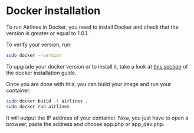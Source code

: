 # Docker installation

To run Airlines in Docker, you need to install Docker and check that the version is greater or equal to  1.0.1.

To verify your version, run:  
```sh
sudo docker --version
```

To upgrade your docker version or to install it, take a look at
[this section](https://docs.docker.com/installation/ubuntulinux/#docker-maintained-package-installation)
of the docker installation guide.

Once you are done with this, you can build your image and run your container:  
```sh
sudo docker build -t airlines .  
sudo docker run airlines  
```

It will output the IP address of your container. Now, you just have to open a browser, paste the address
and choose app.php or app_dev.php.
